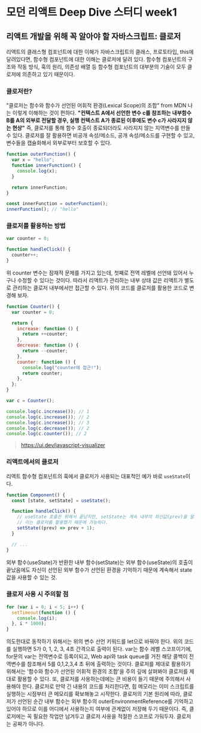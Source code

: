 # 모던 리액트 Deep Dive 스터디 week1

## 리액트 개발을 위해 꼭 알아야 할 자바스크립트: 클로저

리액트의 클래스형 컴포넌트에 대한 이해가 자바스크립트의 클래스, 프로토타입, this에 달려있다면, 함수형 컴포넌트에 대한 이해는 클로저에 달려 있다. 함수형 컴포넌트의 구조와 작동 방식, 훅의 원리, 의존성 배열 등 함수형 컴포넌트의 대부분의 기술이 모두 클로저에 의존하고 있기 때문이다.

### 클로저란?

"클로저는 함수와 함수가 선언된 어휘적 환경(Lexical Scope)의 조합" from MDN
나는 이렇게 이해하는 것이 편하다. **"컨텍스트 A에서 선언한 변수 c를 참조하는 내부함수 B를 A의 외부로 전달할 경우, 실행 컨텍스트 A가 종료된 이후에도 변수 c가 사라지지 않는 현상"**
즉, 클로저를 통해 함수 호출이 종료되더라도 사라지지 않는 지역변수를 만들 수 있다. 클로저를 잘 활용하면 비공개 속성/메소드, 공개 속성/메소드를 구현할 수 있고, 변수들을 캡슐화해서 외부로부터 보호할 수 있다.

```js
function outerFunction() {
  var x = "hello";
  function innerFunction() {
    console.log(x);
  }

  return innerFunction;
}

const innerFunction = outerFunction();
innerFunction(); // "hello"
```

### 클로저를 활용하는 방법

```js
var counter = 0;

function handleClick() {
  counter++;
}
```

위 counter 변수는 잠재적 문제를 가지고 있는데, 첫째로 전역 레벨에 선언돼 있어서 누구나 수정할 수 있다는 것이다. 따라서 리액트가 관리하는 내부 상태 값은 리액트가 별도로 관리하는 클로저 내부에서만 접근할 수 있다. 위의 코드를 클로저를 활용한 코드로 변경해 보자.

```js
function Counter() {
  var counter = 0;

  return {
    increase: function () {
      return ++counter;
    },
    decrease: function () {
      return --counter;
    },
    counter: function () {
      console.log("counter에 접근!");
      return counter;
    },
  };
}

var c = Counter();

console.log(c.increase()); // 1
console.log(c.increase()); // 2
console.log(c.increase()); // 3
console.log(c.decrease()); // 2
console.log(c.counter()); // 2
```

> https://ui.dev/javascript-visualizer

### 리액트에서의 클로저

리액트 함수형 컴포넌트의 훅에서 클로저가 사용되는 대표적인 예가 바로 `useState`이다.

```js
function Component() {
  const [state, setState] = useState();

  function handleClick() {
    // useState 호출은 위에서 끝났지만, setState는 계속 내부의 최신값(prev)을 알고 있다.
    // 이는 클로저를 활용했기 때문에 가능하다.
    setState((prev) => prev + 1);
  }

  // ...
}
```

외부 함수(useState)가 반환한 내부 함수(setState)는 외부 함수(useState)의 호출이 끝났음에도 자신이 선언된 외부 함수가 선언된 환경을 기억하기 때문에 계속해서 state 값을 사용할 수 있는 것.

### 클로저 사용 시 주의할 점

```js
for (var i = 0; i < 5; i++) {
  setTimeout(function () {
    console.log(i);
  }, i * 1000);
}
```

의도한대로 동작하기 위해서는 위의 변수 선언 키워드를 let으로 바꿔야 한다. 위의 코드를 실행하면 5가 0, 1, 2, 3, 4초 간격으로 출력이 된다. var는 함수 레벨 스코프이기에, for문의 var는 전역변수로 등록이되고, Web api와 task queue를 거친 해당 콜백이 전역변수를 참조해서 5를 0,1,2,3,4 초 뒤에 출력하는 것이다.
클로저를 제대로 활용하기 위해서는 '함수와 함수가 선언된 어휘적 환경의 조합'을 주의 깊에 살펴봐야 클로저를 제대로 활용할 수 있다. 또, 클로저를 사용하는데에는 큰 비용이 들기 때문에 주의해서 사용해야 한다. 클로저로 만약 긴 내용의 코드를 처리한다면, 힙 메모리는 이미 스크립트를 실행하는 시점부터 큰 메모리를 확보해놓고 시작한다. 클로저의 기본 원리에 따라, 클로저가 선언된 순간 내부 함수는 외부 함수의 outerEnvironmentReference를 기억하고 있어야 하므로 이를 어디에서 사용하는지 여부에 관계없이 저장해 두기 때문이다. 즉, 클로저에는 꼭 필요한 작업만 남겨두고 클로저 사용을 적절한 스코프로 가둬두자. 클로저는 공짜가 아니다.
